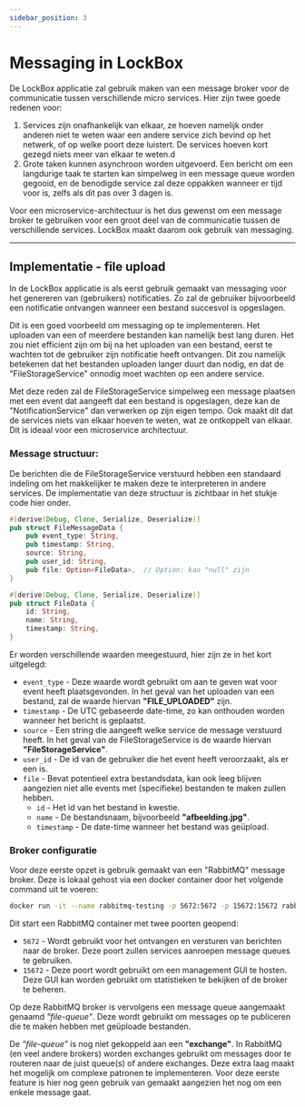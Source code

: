 ```yaml
---
sidebar_position: 3
---
```

# Messaging in LockBox

De LockBox applicatie zal gebruik maken van een message broker voor de communicatie tussen verschillende micro services. Hier zijn twee goede redenen voor:
1. Services zijn onafhankelijk van elkaar, ze hoeven namelijk onder anderen niet te weten waar een andere service zich bevind op het netwerk, of op welke poort deze luistert. De services hoeven kort gezegd niets meer van elkaar te weten.d
2. Grote taken kunnen asynchroon worden uitgevoerd. Een bericht om een langdurige taak te starten kan simpelweg in een message queue worden gegooid, en de benodigde service zal deze oppakken wanneer er tijd voor is, zelfs als dit pas over 3 dagen is.

Voor een microservice-architectuur is het dus gewenst om een message broker te gebruiken voor een groot deel van de communicatie tussen de verschillende services. LockBox maakt daarom ook gebruik van messaging. 

---

## Implementatie - file upload
In de LockBox applicatie is als eerst gebruik gemaakt van messaging voor het genereren van (gebruikers) notificaties. Zo zal de gebruiker bijvoorbeeld een notificatie ontvangen wanneer een bestand succesvol is opgeslagen. 

Dit is een goed voorbeeld om messaging op te implementeren. Het uploaden van een of meerdere bestanden kan namelijk best lang duren. Het zou niet efficient zijn om bij na het uploaden van een bestand, eerst te wachten tot de gebruiker zijn notificatie heeft ontvangen. Dit zou namelijk betekenen dat het bestanden uploaden langer duurt dan nodig, en dat de "FileStorageService" onnodig moet wachten op een andere service. 

Met deze reden zal de FileStorageService simpelweg een message plaatsen met een event dat aangeeft dat een bestand is opgeslagen, deze kan de "NotificationService" dan verwerken op zijn eigen tempo. Ook maakt dit dat de services niets van elkaar hoeven te weten, wat ze ontkoppelt van elkaar. Dit is ideaal voor een microservice architectuur.

### Message structuur:
De berichten die de FileStorageService verstuurd hebben een standaard indeling om het makkelijker te maken deze te interpreteren in andere services. De implementatie van deze structuur is zichtbaar in het stukje code hier onder.

```rust
#[derive(Debug, Clone, Serialize, Deserialize)]
pub struct FileMessageData {
    pub event_type: String,
    pub timestamp: String,
    source: String,
    pub user_id: String,
    pub file: Option<FileData>,  // Option: kan "null" zijn
}

#[derive(Debug, Clone, Serialize, Deserialize)]
pub struct FileData {
    id: String,
    name: String,
    timestamp: String,
}
```


Er worden verschillende waarden meegestuurd, hier zijn ze in het kort uitgelegd:
- `event_type` - Deze waarde wordt gebruikt om aan te geven wat voor event heeft plaatsgevonden. In het geval van het uploaden van een bestand, zal de waarde hiervan **"FILE_UPLOADED"** zijn.
- `timestamp` - De UTC gebaseerde date-time, zo kan onthouden worden wanneer het bericht is geplaatst.
- `source` - Een string die aangeeft welke service de message verstuurd heeft. In het geval van de FileStorageService is de waarde hiervan **"FileStorageService"**.
- `user_id` - De id van de gebruiker die het event heeft veroorzaakt, als er een is. 
- `file` - Bevat potentieel extra bestandsdata, kan ook leeg blijven aangezien niet alle events met (specifieke) bestanden te maken zullen hebben.
	- `id` - Het id van het bestand in kwestie.
	- `name` - De bestandsnaam, bijvoorbeeld **"afbeelding.jpg"**.
	- `timestamp` - De date-time wanneer het bestand was geüpload.


### Broker configuratie
Voor deze eerste opzet is gebruik gemaakt van een "RabbitMQ" message broker. Deze is lokaal gehost via een docker container door het volgende command uit te voeren:

```bash
docker run -it --name rabbitmq-testing -p 5672:5672 -p 15672:15672 rabbitmq:4-management
```

Dit start een RabbitMQ container met twee poorten geopend:
- `5672` - Wordt gebruikt voor het ontvangen en versturen van berichten naar de broker. Deze poort zullen services aanroepen message queues te gebruiken.
- `15672` - Deze poort wordt gebruikt om een management GUI te hosten. Deze GUI kan worden gebruikt om statistieken te bekijken of de broker te beheren.

Op deze RabbitMQ broker is vervolgens een message queue aangemaakt genaamd *"file-queue"*. Deze wordt gebruikt om messages op te publiceren die te maken hebben met geüploade bestanden. 

De *"file-queue"* is nog niet gekoppeld aan een **"exchange"**. In RabbitMQ (en veel andere brokers) worden exchanges gebruikt om messages door te routeren naar de juist queue(s) of andere exchanges. Deze extra laag maakt het mogelijk om complexe patronen te implementeren. Voor deze eerste feature is hier nog geen gebruik van gemaakt aangezien het nog om een enkele message gaat.